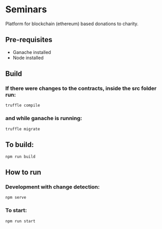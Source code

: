 # Seminars
 Platform for blockchain (ethereum) based donations to charity.
 
## Pre-requisites
- Ganache installed
- Node installed
 
## Build
### If there were changes to the contracts, inside the src folder run:
```
truffle compile
```
### and while ganache is running:
```
truffle migrate
```

## To build:
```
npm run build
```

## How to run
### Development with change detection:
```
npm serve
```

### To start:
```
npm run start
```
